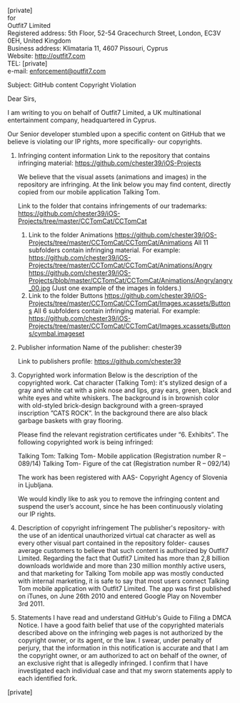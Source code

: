 [private]  
for  
Outfit7 Limited  
Registered address: 5th Floor, 52-54 Gracechurch Street, London, EC3V 0EH, United Kingdom  
Business address: Klimataria 11, 4607 Pissouri, Cyprus  
Website: http://outfit7.com  
TEL: [private]  
e-mail: enforcement@outfit7.com  

Subject: GitHub content Copyright Violation

Dear Sirs,

I am writing to you on behalf of Outfit7 Limited, a UK multinational entertainment company, headquartered in Cyprus.

Our Senior developer stumbled upon a specific content on GitHub that we believe is violating our IP rights, more specifically- our copyrights.

1. Infringing content information
Link to the repository that contains infringing material:
https://github.com/chester39/iOS-Projects

   We believe that the visual assets (animations and images) in the repository are infringing.
At the link below you may find content, directly copied from our mobile application Talking Tom.

   Link to the folder that contains infringements of our trademarks:
https://github.com/chester39/iOS-Projects/tree/master/CCTomCat/CCTomCat
   1. Link to the folder Animations
https://github.com/chester39/iOS-Projects/tree/master/CCTomCat/CCTomCat/Animations
All 11 subfolders contain infringing material.
For example:
https://github.com/chester39/iOS-Projects/tree/master/CCTomCat/CCTomCat/Animations/Angry
https://github.com/chester39/iOS-Projects/blob/master/CCTomCat/CCTomCat/Animations/Angry/angry_00.jpg  (Just one example of the images in folders.)
   2. Link to the folder Buttons
https://github.com/chester39/iOS-Projects/tree/master/CCTomCat/CCTomCat/Images.xcassets/Buttons
All 6 subfolders contain infringing material.
For example:
https://github.com/chester39/iOS-Projects/tree/master/CCTomCat/CCTomCat/Images.xcassets/Buttons/cymbal.imageset

2. Publisher information
Name of the publisher: chester39

   Link to publishers profile:
https://github.com/chester39

3. Copyrighted work information
Below is the description of the copyrighted work.
Cat character (Talking Tom): it's stylized design of a gray and white cat with a pink nose and lips, gray ears, green, black and white eyes and white whiskers.
The background is in brownish color with old-styled brick-design background with a green-sprayed inscription ”CATS ROCK”. In the background there are also black garbage baskets with gray flooring.

   Please find the relevant registration certificates under “6. Exhibits”.
The following copyrighted work is being infringed:

   Talking Tom:
   Talking Tom- Mobile application (Registration number R – 089/14)
   Talking Tom- Figure of the cat (Registration number R – 092/14)

   The work has been registered with AAS- Copyright Agency of Slovenia in Ljubljana.

   We would kindly like to ask you to remove the infringing content and suspend the user’s account, since he has been continuously violating our IP rights.

4. Description of copyright infringement
The publisher's repository- with the use of an identical unauthorized virtual cat character as well as every other visual part contained in the repository folder- causes average customers to believe that such content is authorized by Outfit7 Limited.
Regarding the fact that Outfit7 Limited has more than 2,8 billion downloads worldwide and more than 230 million monthly active users, and that marketing for Talking Tom mobile app was mostly conducted with internal marketing, it is safe to say that most users connect Talking Tom mobile application with Outfit7 Limited.
The app was first published on iTunes, on June 26th 2010 and entered Google Play on November 3rd 2011.

5. Statements
I have read and understand GitHub's Guide to Filing a DMCA Notice.
I have a good faith belief that use of the copyrighted materials described above on the infringing web pages is not authorized by the copyright owner, or its agent, or the law.
I swear, under penalty of perjury, that the information in this notification is accurate and that I am the copyright owner, or am authorized to act on behalf of the owner, of an exclusive right that is allegedly infringed.
I confirm that I have investigated each individual case and that my sworn statements apply to each identified fork.

[private]
